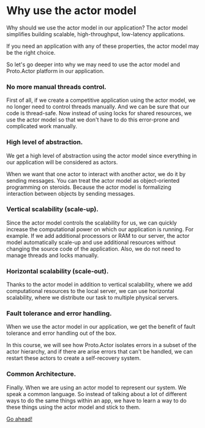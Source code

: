 # Why use the actor model

Why should we use the actor model in our application? The actor model simplifies building scalable, high-throughput, low-latency applications.

If you need an application with any of these properties, the actor model may be the right choice.

So let's go deeper into why we may need to use the actor model and Proto.Actor platform in our application.

### No more manual threads control.

First of all, if we create a competitive application using the actor model, we no longer need to control threads manually. And we can be sure that our code is thread-safe. Now instead of using locks for shared resources, we use the actor model so that we don't have to do this error-prone and complicated work manually.

### High level of abstraction.

We get a high level of abstraction using the actor model since everything in our application will be considered as actors.

When we want that one actor to interact with another actor, we do it by sending messages. You can treat the actor model as object-oriented programming on steroids. Because the actor model is formalizing interaction between objects by sending messages.

### Vertical scalability (scale-up).

Since the actor model controls the scalability for us, we can quickly increase the computational power on which our application is running. For example. If we add additional processors or RAM to our server, the actor model automatically scale-up and use additional resources without changing the source code of the application. Also, we do not need to manage threads and locks manually.

### Horizontal scalability (scale-out).

Thanks to the actor model in addition to vertical scalability, where we add computational resources to the local server, we can use horizontal scalability, where we distribute our task to multiple physical servers.

### Fault tolerance and error handling.

When we use the actor model in our application, we get the benefit of fault tolerance and error handling out of the box.

In this course, we will see how Proto.Actor isolates errors in a subset of the actor hierarchy, and if there are arise errors that can't be handled, we can restart these actors to create a self-recovery system.

### Common Architecture.

Finally. When we are using an actor model to represent our system. We speak a common language. So instead of talking about a lot of different ways to do the same things within an app, we have to learn a way to do these things using the actor model and stick to them.

[Go ahead!](../lesson-2)
